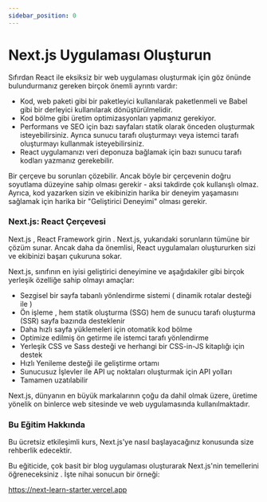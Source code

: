 ```yaml
---
sidebar_position: 0
---
```


# Next.js Uygulaması Oluşturun

Sıfırdan React ile eksiksiz bir web uygulaması oluşturmak için göz önünde bulundurmanız gereken birçok önemli ayrıntı vardır:

- Kod, web paketi gibi bir paketleyici kullanılarak paketlenmeli ve Babel gibi bir derleyici kullanılarak dönüştürülmelidir.
- Kod bölme gibi üretim optimizasyonları yapmanız gerekiyor.
- Performans ve SEO için bazı sayfaları statik olarak önceden oluşturmak isteyebilirsiniz. Ayrıca sunucu tarafı oluşturmayı veya istemci tarafı oluşturmayı kullanmak isteyebilirsiniz.
- React uygulamanızı veri deponuza bağlamak için bazı sunucu tarafı kodları yazmanız gerekebilir.

Bir çerçeve bu sorunları çözebilir. Ancak böyle bir çerçevenin doğru soyutlama düzeyine sahip olması gerekir - aksi takdirde çok kullanışlı olmaz. Ayrıca, kod yazarken sizin ve ekibinizin harika bir deneyim yaşamasını sağlamak için harika bir "Geliştirici Deneyimi" olması gerekir.

### Next.js: React Çerçevesi

Next.js , React Framework girin . Next.js, yukarıdaki sorunların tümüne bir çözüm sunar. Ancak daha da önemlisi, React uygulamaları oluştururken sizi ve ekibinizi başarı çukuruna sokar.

Next.js, sınıfının en iyisi geliştirici deneyimine ve aşağıdakiler gibi birçok yerleşik özelliğe sahip olmayı amaçlar:

- Sezgisel bir sayfa tabanlı yönlendirme sistemi ( dinamik rotalar desteği ile )
- Ön işleme , hem statik oluşturma (SSG) hem de sunucu tarafı oluşturma (SSR) sayfa bazında desteklenir
- Daha hızlı sayfa yüklemeleri için otomatik kod bölme
- Optimize edilmiş ön getirme ile istemci tarafı yönlendirme
- Yerleşik CSS ve Sass desteği ve herhangi bir CSS-in-JS kitaplığı için destek
- Hızlı Yenileme desteği ile geliştirme ortamı
- Sunucusuz İşlevler ile API uç noktaları oluşturmak için API yolları
- Tamamen uzatılabilir

Next.js, dünyanın en büyük markalarının çoğu da dahil olmak üzere, üretime yönelik on binlerce web sitesinde ve web uygulamasında kullanılmaktadır.

### Bu Eğitim Hakkında

Bu ücretsiz etkileşimli kurs, Next.js'ye nasıl başlayacağınız konusunda size rehberlik edecektir.

Bu eğiticide, çok basit bir blog uygulaması oluşturarak Next.js'nin temellerini öğreneceksiniz . İşte nihai sonucun bir örneği:

<a href="https://next-learn-starter.vercel.app/">https://next-learn-starter.vercel.app</a>